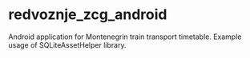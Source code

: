 redvoznje_zcg_android
=====================

Android application for Montenegrin train transport timetable.
Example usage of SQLiteAssetHelper library.

